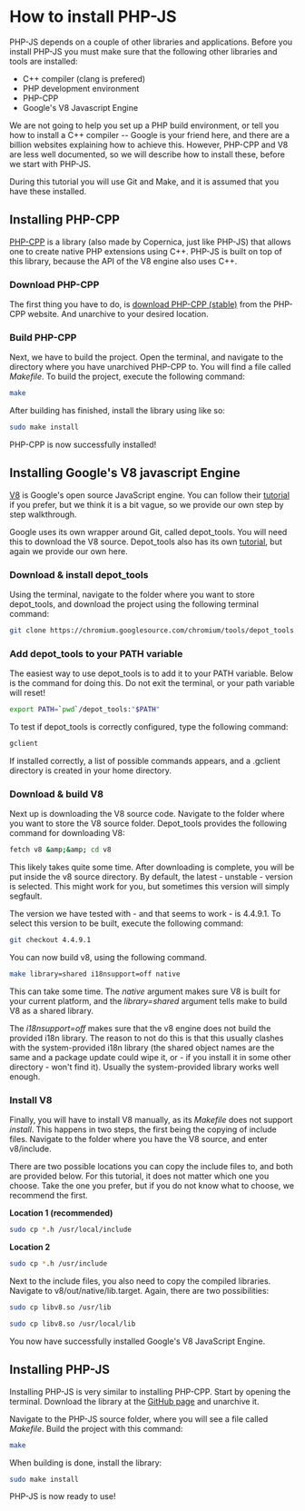 # How to install PHP-JS

PHP-JS depends on a couple of other libraries and applications. Before you install PHP-JS you must make sure that the following other
libraries and tools are installed:

* C++ compiler (clang is prefered)
* PHP development environment
* PHP-CPP
* Google's V8 Javascript Engine

We are not going to help you set up
a PHP build environment, or tell you how to install a C++ compiler -- Google is your friend here, and there are
a billion websites explaining how to achieve this. However, PHP-CPP
and V8 are less well documented, so we will describe how to install these, before we start with PHP-JS.

During this tutorial you will use Git and Make, and it is assumed that you have these installed.

## Installing PHP-CPP

[PHP-CPP](https://www.php-cpp.com) is a library (also made
by Copernica, just like PHP-JS) that allows one to create native PHP
extensions using C++. PHP-JS is built on top of this library, because
the API of the V8 engine also uses C++.

### Download PHP-CPP

The first thing you have to do, is [download PHP-CPP (stable)](http://www.php-cpp.com/download)
from the PHP-CPP website. And unarchive to your desired location.

### Build PHP-CPP

Next, we have to build the project. Open the terminal, and navigate
to the directory where you have unarchived PHP-CPP to. You will find
a file called _Makefile_. To build the project, execute the following command:

```bash
make
```

After building has finished, install the library using like so:

```bash
sudo make install
```

PHP-CPP is now successfully installed!

## Installing Google's V8 javascript Engine

[V8](https://code.google.com/p/v8/) is Google's open source JavaScript engine.
You can follow their [tutorial](https://developers.google.com/v8/build)
if you prefer, but we think it is a bit vague, so we provide our own step by
step walkthrough.

Google uses its own wrapper around Git, called depot_tools.
You will need this to download the V8 source.
Depot_tools also has its own [tutorial](http://dev.chromium.org/developers/how-tos/install-depot-tools), but again we provide our own here.

### Download & install depot_tools

Using the terminal, navigate to the folder where you want to store depot_tools,
and download the project using the following terminal command:

```bash 
git clone https://chromium.googlesource.com/chromium/tools/depot_tools.git 
```

### Add depot_tools to your PATH variable

The easiest way to use depot_tools is to add it to your PATH variable.
Below is the command for doing this. Do not exit the terminal, or your
path variable will reset!

```bash
export PATH=`pwd`/depot_tools:"$PATH"
```

To test if depot_tools is correctly configured, type the following command:

```bash
gclient 
```

If installed correctly, a list of possible commands appears, and a .gclient
directory is created in your home directory.

### Download & build V8

Next up is downloading the V8 source code. Navigate to the folder
where you want to store the V8 source folder. Depot_tools provides
the following command for downloading V8:

```bash
fetch v8 &amp;&amp; cd v8
```

This likely takes quite some time. After downloading is complete, you
will be put inside the v8 source directory. By default, the latest -
unstable - version is selected. This might work for you, but sometimes
this version will simply segfault.

The version we have tested with - and that seems to work - is 4.4.9.1.
To select this version to be built, execute the following command:

```bash
git checkout 4.4.9.1
```

You can now build v8, using the following command.

```bash
make library=shared i18nsupport=off native 
```

This can take some time. The _native_ argument makes sure V8
is built for your current platform, and the _library=shared_
argument tells make to build V8 as a shared library.


The _i18nsupport=off_ makes sure that the v8 engine does not build the
provided i18n library. The reason to not do this is that this usually
clashes with the system-provided i18n library (the shared object names
are the same and a package update could wipe it, or - if you install it
in some other directory - won't find it). Usually the system-provided
library works well enough.

### Install V8

Finally, you will have to install V8 manually, as its *Makefile* does not support *install*.
This happens in two steps, the first being the copying of include files.
Navigate to the folder where you have the V8 source, and enter v8/include.

There are two possible locations you can copy the include files to, and both are provided below.
For this tutorial, it does not matter which one you choose. Take the
one you prefer, but if you do not know what to choose, we recommend the first.

**Location 1 (recommended)**

```bash
sudo cp *.h /usr/local/include
```

**Location 2**
```bash
sudo cp *.h /usr/include 
```

Next to the include files, you also need to copy the compiled libraries.
Navigate to v8/out/native/lib.target.
Again, there are two possibilities:

```bash
sudo cp libv8.so /usr/lib 
```

```bash
sudo cp libv8.so /usr/local/lib
```

You now have successfully installed Google's V8 JavaScript Engine.

## Installing PHP-JS

Installing PHP-JS is very similar to installing PHP-CPP.
Start by opening the terminal.
Download the library at the [GitHub page](https://github.com/CopernicaMarketingSoftware/PHP-JS) and unarchive it.

Navigate to the PHP-JS source folder, where you will see a file called *Makefile*.
Build the project with this command:
```bash
make 
```

When building is done, install the library:
```bash 
sudo make install 
```

PHP-JS is now ready to use!

